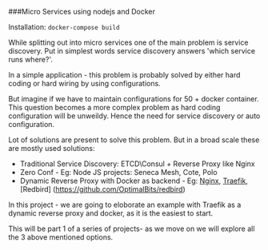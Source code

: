 ###Micro Services using nodejs and Docker

Installation: `docker-compose build`

While splitting out into micro services one of the main problem is service discovery. Put in simplest words service discovery answers 'which service runs where?'.

In a simple application - this problem is probably solved by either hard coding or hard wiring by using configurations.  

But imagine if we have to maintain configurations for 50 + docker container. This question becomes a more complex problem as hard coding configuration will be unweildy. Hence the need for service discovery or auto configuration.  

Lot of solutions are present to solve this problem. But in a broad scale these are mostly used solutions:
- Traditional Service Discovery: ETCD\Consul + Reverse Proxy like Nginx
- Zero Conf - Eg: Node JS projects: Seneca Mesh, Cote, Polo
- Dynamic Reverse Proxy with Docker as backend - Eg: [Nginx](https://github.com/jwilder/nginx-proxy), [Traefik](https://traefik.io/), [Redbird] (https://github.com/OptimalBits/redbird)

In this project - we are going to eloborate an example with Traefik as a dynamic reverse proxy and docker, as it is the easiest to start. 

This will be part 1 of a series of projects- as we move on we will explore all the 3 above mentioned options.